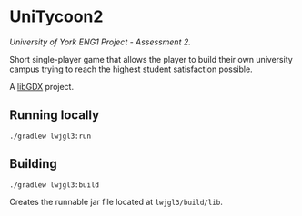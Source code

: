 # UniTycoon2

*University of York ENG1 Project - Assessment 2.*

Short single-player game that allows the player to build their own university campus trying to reach the highest student satisfaction possible.
 
A [libGDX](https://libgdx.com/) project.

## Running locally

```
./gradlew lwjgl3:run 
```

## Building

```
./gradlew lwjgl3:build 
```

Creates the runnable jar file located at `lwjgl3/build/lib`.
